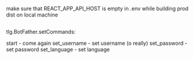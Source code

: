 make sure that REACT_APP_API_HOST is empty in .env while building prod dist on local machine

##

tlg.BotFather.setCommands:

start - come again
set_username - set username (o really)
set_password - set password
set_language - set language